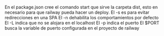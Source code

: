 En el package.json cree el comando start que sirve la carpeta dist, esto en necesario para que railway pueda hacer un deploy.
El -s es para evitar redirecciones en una SPA
El -n dehabilita los comportamientos por defecto
El -L indica que no se alojara en el localhost 
El -p indica el puerto
El $PORT busca la variable de puerto configurada en el proyecto de railway